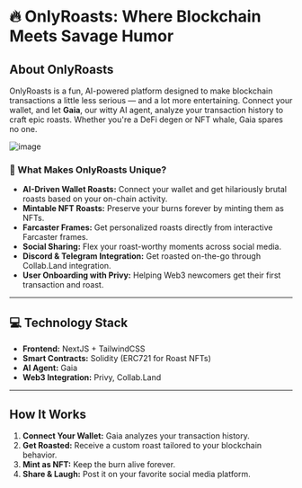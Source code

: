 # 🔥 OnlyRoasts: Where Blockchain Meets Savage Humor  

## About OnlyRoasts  
OnlyRoasts is a fun, AI-powered platform designed to make blockchain transactions a little less serious — and a lot more entertaining. Connect your wallet, and let **Gaia**, our witty AI agent, analyze your transaction history to craft epic roasts. Whether you're a DeFi degen or NFT whale, Gaia spares no one.  

![image](https://github.com/user-attachments/assets/e4a4d372-2555-4ceb-ae76-3fd0c5b5ca5a)

### 🌟 What Makes OnlyRoasts Unique?  
- **AI-Driven Wallet Roasts:** Connect your wallet and get hilariously brutal roasts based on your on-chain activity.  
- **Mintable NFT Roasts:** Preserve your burns forever by minting them as NFTs.  
- **Farcaster Frames:** Get personalized roasts directly from interactive Farcaster frames.  
- **Social Sharing:** Flex your roast-worthy moments across social media.  
- **Discord & Telegram Integration:** Get roasted on-the-go through Collab.Land integration.  
- **User Onboarding with Privy:** Helping Web3 newcomers get their first transaction and roast.

---

## 💻 Technology Stack  
- **Frontend:** NextJS + TailwindCSS  
- **Smart Contracts:** Solidity (ERC721 for Roast NFTs)  
- **AI Agent:** Gaia  
- **Web3 Integration:** Privy, Collab.Land  

---

## How It Works  
1. **Connect Your Wallet:** Gaia analyzes your transaction history.  
2. **Get Roasted:** Receive a custom roast tailored to your blockchain behavior.  
3. **Mint as NFT:** Keep the burn alive forever.  
4. **Share & Laugh:** Post it on your favorite social media platform.  
